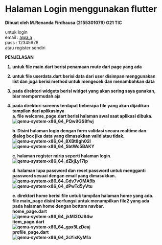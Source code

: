 # Halaman Login menggunakan flutter

<b>Dibuat oleh M.Renanda Firdhausa (2155301079) G21 TIC</b>

untuk login <br />
email : a@a.a <br />
pass : 12345678 <br />
atau register sendiri<br/>

<b>PENJELASAN<br/>
  1. untuk file main.dart berisi penamaan route dari page yang ada<br/>
  2. untuk file userdata.dart berisi data dari user disimpan menggunakan list dan juga berisi method untuk mengecek dan menambahkan data<br/>
  3. pada direktori widgets berisi widget yang akan sering saya gunakan, biar mempermudah aja<br/>
  4. pada direktori screens terdapat beberapa file yang akan dijadikan tampilan dari aplikasinya<br/>
      a. file welcome_page.dart berisi  halaman awal saat aplikasi dibuka.<br/>
         ![qemu-system-x86_64_PQw9GS8fwj](https://user-images.githubusercontent.com/104843919/168232225-e86c3c2e-061a-4b65-97bc-7dca4b8549d3.png)<br/>
          
      b. Disini halaman login dengan form validasi secara realtime dan dialog box jika data yang dimasukkan valid atau tidak.<br/>
  ![qemu-system-x86_64_8XBt8gh02I](https://user-images.githubusercontent.com/104843919/168232411-997cff52-d035-4e58-a218-596d80bf443f.png)<br/>
  ![qemu-system-x86_64_SbtWc5BAKY](https://user-images.githubusercontent.com/104843919/168232588-a149b947-608d-4959-9eb7-265816d2de3b.png)<br/>

      c. halaman register mirip seperti halaman login.<br/>
    ![qemu-system-x86_64_dZkjLy17Ip](https://user-images.githubusercontent.com/104843919/168232845-095df011-7bbe-4a19-b73a-1ea47f8870a8.png)<br/>

      d. halaman lupa password dan reset password untuk mengganti password sesuai dengan email yang dimasukkan.<br/>
  ![qemu-system-x86_64_Gdv7vOMA9b](https://user-images.githubusercontent.com/104843919/168232871-d9f3742b-ff40-4631-b9ed-27fb9c85e1d8.png)<br/>
![qemu-system-x86_64_dPwTd5yVtu](https://user-images.githubusercontent.com/104843919/168232879-13556c0c-5def-4da8-87c8-a493952f0eca.png)<br/>

      e. direktori home berisi file untuk tampilan halaman home yang ada. file main_page disini berfungsi untuk menampilkan file2 yang ada pada halaman home dengan              bottom navbar.<br/>
          home_page.dart<br/>
  ![qemu-system-x86_64_jkMI3OJ94w](https://user-images.githubusercontent.com/104843919/168232912-b1ce251b-efd7-41f2-a601-025aa0542576.png)<br/>
          item_page.dart<br/>
![qemu-system-x86_64_gpx5LzDeaj](https://user-images.githubusercontent.com/104843919/168232917-d32aee5a-f1eb-4dc7-a714-65ce6570a072.png)<br/>
          profile_page.dart<br/>
![qemu-system-x86_64_2cYixKyM1a](https://user-images.githubusercontent.com/104843919/168232920-f781bbc3-d2eb-453c-ae54-89004b10fb51.png)

